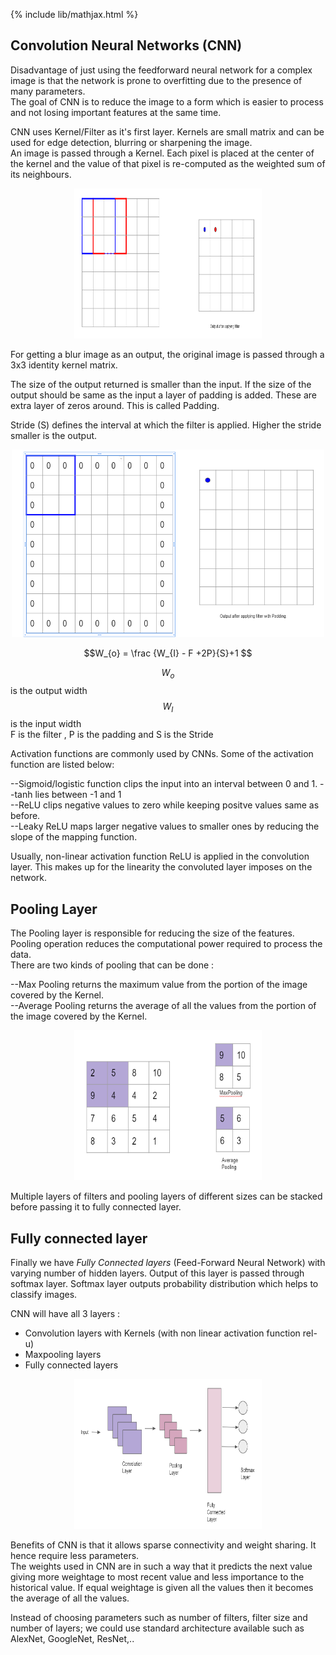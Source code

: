 {% include lib/mathjax.html %}

## Convolution Neural Networks (CNN)

Disadvantage of just using the feedforward neural network for a complex image is that the network is prone to overfitting due to the presence of many parameters.\
The goal of CNN is to reduce the image to a form which is easier to process and not losing important features at the same time. 

CNN uses Kernel/Filter as it's first layer. Kernels are small matrix and can be used for edge detection, blurring or sharpening the image.\
An image is passed through a Kernel. Each pixel is placed at the center of the kernel and the value of that pixel is re-computed as the weighted sum of its neighbours.

<p align="center"><img src="../img/kernel.png" width="300px" height="240px"></p>

For getting a blur image as an output, the original image is passed through a 3x3 identity kernel matrix. 

The size of the output returned is smaller than the input. If the size of the output should be same as the input a layer of padding is added. These are extra layer of zeros around. This is called Padding.

Stride (S) defines the interval at which the filter is applied. Higher the stride smaller is the output.

<p align="center"><img src="../img/Padding.png" width="500px" height="300px"></p>

$$W_{o} = \frac {W_{I} - F +2P}{S}+1 $$

$$W_{o}$$ is the output width \
$$W_{I}$$ is the input width \
F is the filter , P is the padding and S is the Stride

Activation functions are commonly used by CNNs. Some of the activation function are listed below: 

--Sigmoid/logistic function clips the input into an interval between 0 and 1.
--tanh lies between -1 and 1\
--ReLU clips negative values to zero while keeping positve values same as before.\
--Leaky ReLU maps larger negative values to smaller ones by reducing the slope of the mapping function.

Usually, non-linear activation function ReLU is applied in the convolution layer. This makes up for the linearity the convoluted layer imposes on the network. 

## Pooling Layer

The Pooling layer is responsible for reducing the size of the features. Pooling operation reduces the computational power required to process the data.\
There are two kinds of pooling that can be done :

--Max Pooling returns the maximum value from the portion of the image covered by the Kernel.\
--Average Pooling returns the average of all the values from the portion of the image covered by the Kernel.

<p align="center"><img src="../img/Pooling.png" width="300px" height="240px"></p>

Multiple layers of filters and pooling layers of different sizes can be stacked before passing it to fully connected layer.

## Fully connected layer

Finally we have  _Fully Connected layers_ (Feed-Forward Neural Network) with varying number of hidden layers. Output of this layer is passed through softmax layer. Softmax layer outputs probability distribution which helps to classify images.

CNN will have all 3 layers :
* Convolution layers with Kernels (with non linear activation function rel-u)
* Maxpooling layers 
* Fully connected layers

<p align="center"><img src="../img/Cnnlayers.png" width="300px" height="240px"></p>

Benefits of CNN is that it allows sparse connectivity and weight sharing. It hence require less parameters.\
The weights used in CNN are in such a way that it predicts the next value giving more weightage to most recent value and less importance to the historical value. If equal weightage is given all the values then it becomes the average of all the values.

Instead of choosing parameters such as number of filters, filter size and number of layers; we could use standard architecture available such as AlexNet, GoogleNet, ResNet,..

